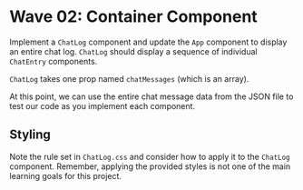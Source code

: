 # Wave 02: Container Component

Implement a `ChatLog` component and update the `App` component to display an entire chat log. `ChatLog` should display a sequence of individual `ChatEntry` components.

`ChatLog` takes one prop named `chatMessages` (which is an array).

At this point, we can use the entire chat message data from the JSON file to test our code as you implement each component.

## Styling

Note the rule set in `ChatLog.css` and consider how to apply it to the `ChatLog` component. Remember, applying the provided styles is not one of the main learning goals for this project.